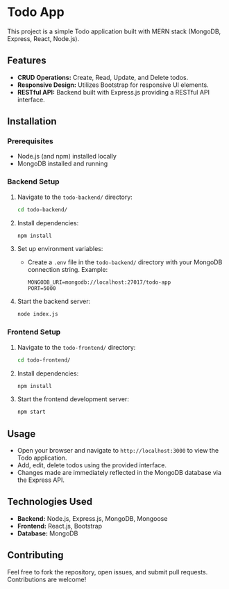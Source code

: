 # Todo App

This project is a simple Todo application built with MERN stack (MongoDB, Express, React, Node.js).

## Features

- **CRUD Operations:** Create, Read, Update, and Delete todos.
- **Responsive Design:** Utilizes Bootstrap for responsive UI elements.
- **RESTful API:** Backend built with Express.js providing a RESTful API interface.

## Installation

### Prerequisites

- Node.js (and npm) installed locally
- MongoDB installed and running

### Backend Setup

1. Navigate to the `todo-backend/` directory:
   ```bash
   cd todo-backend/
   ```

2. Install dependencies:
   ```bash
   npm install
   ```

3. Set up environment variables:
   - Create a `.env` file in the `todo-backend/` directory with your MongoDB connection string. Example:
     ```
     MONGODB_URI=mongodb://localhost:27017/todo-app
     PORT=5000
     ```

4. Start the backend server:
   ```bash
   node index.js
   ```

### Frontend Setup

1. Navigate to the `todo-frontend/` directory:
   ```bash
   cd todo-frontend/
   ```

2. Install dependencies:
   ```bash
   npm install
   ```

3. Start the frontend development server:
   ```bash
   npm start
   ```

## Usage

- Open your browser and navigate to `http://localhost:3000` to view the Todo application.
- Add, edit, delete todos using the provided interface.
- Changes made are immediately reflected in the MongoDB database via the Express API.

## Technologies Used

- **Backend:** Node.js, Express.js, MongoDB, Mongoose
- **Frontend:** React.js, Bootstrap
- **Database:** MongoDB

## Contributing

Feel free to fork the repository, open issues, and submit pull requests. Contributions are welcome!